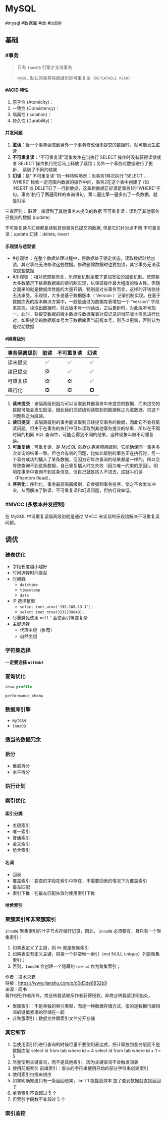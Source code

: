 # MySQL

#mysql #数据库 #db #b加树 

## 基础

### #事务

> 只有 `InnoDB` 引擎才支持事务

> `MySQL` 默认的事务隔离级别是可重复读（`REPEATABLE READ`）

#### #ACID 特性

1. 原子性 (Atomicity)：
2. 一致性 (Consistency)：
3. 隔离性 (Isolation)：
4. 持久性 (Durability)：

#### 并发问题

1. **脏读**：当一个事务读取到另外一个事务修改但未提交的数据时，就可能发生脏读
2. **不可重复读**：“不可重复读”现象发生在当执行 SELECT 操作时没有获得读锁或者 SELECT 操作执行完后马上释放了读锁；另外一个事务对数据进行了更新， 读到了不同的结果
3. **幻读**：是''不可重复读''的一种特殊场景：当事务1两次执行''SELECT ... WHERE''检索一定范围内数据的操作中间，事务2在这个表中创建了 (如 INSERT 或 DELETE)了一行新数据，这条新数据正好满足事务1的“WHERE”子句。事务1执行了两遍同样的查询语句，第二遍比第一遍多出了一条数据，就是幻读

三者区别：
脏读：指读到了其他事务未提交的数据
不可重复读：读到了其他事务已提交的数据 (update)

不可重复读与幻读都是读到其他事务已提交的数据, 但是它们针对点不同
不可重复读：update
幻读：delete, insert

#### 乐观锁与悲观锁

- #悲观锁 ：在整个数据处理过程中，将数据处于锁定状态。读取数据时给加锁，其它事务无法修改这些数据。修改删除数据时也要加锁，其它事务无法读取这些数据
- #乐观锁 ：相对悲观锁而言，乐观锁机制采取了更加宽松的加锁机制。悲观锁大多数情况下依靠数据库的锁机制实现，以保证操作最大程度的独占性。但随之而来的就是数据库性能的大量开销，特别是对长事务而言，这样的开销往往无法承受。乐观锁，大多是基于数据版本（ Version ）记录机制实现。在基于数据库表的版本解决方案中，一般是通过为数据库表增加一个 “version” 字段来实现。读取出数据时，将此版本号一同读出，之后更新时，对此版本号加一。此时，将提交数据的版本数据与数据库表对应记录的当前版本信息进行比对，如果提交的数据版本号大于数据库表当前版本号，则予以更新，否则认为是过期数据

#### #隔离级别

| 事务隔离级别 | 脏读 | 不可重复读 | 幻读 |
| ------------ |:----:|:----------:|:----:|
| 读未提交     |  ✅  |     ✅     |  ✅  |
| 读已提交     |  ❎  |     ✅     |  ✅  |
| 可重复读     |  ❎  |     ❎     |  ✅  |
| 串行化       |  ❎  |     ❎     |  ❎  |

1. **读未提交**：该隔离级别因为可以读取到其他事务中未提交的数据，而未提交的数据可能会发生回滚，因此我们把该级别读取到的数据称之为脏数据，把这个问题称之为脏读。
2. **读已提交**：该隔离级别的事务能读取到已经提交事务的数据，因此它不会有脏读问题。但由于在事务的执行中可以读取到其他事务提交的结果，所以在不同时间的相同 SQL 查询中，可能会得到不同的结果，这种现象叫做不可重复读。
3. **可重复读**：可重复读，是 *MySQL 的默认事务隔离级别*，它能确保同一事务多次查询的结果一致。但也会有新的问题，比如此级别的事务正在执行时，另一个事务成功的插入了某条数据，但因为它每次查询的结果都是一样的，所以会导致查询不到这条数据，自己重复插入时又失败（因为唯一约束的原因）。明明在事务中查询不到这条信息，但自己就是插入不进去，这就叫幻读 （Phantom Read）。
4. **序列化**：序列化，事务最高隔离级别，它会强制事务排序，使之不会发生冲突，从而解决了脏读、不可重复读和幻读问题，但执行效率低。

### #MVCC (多版本并发控制)

在 MySQL 中可重复读隔离级别就是通过 MVCC 来实现的乐观锁解决不可重复读问题。

## 调优

### 建表优化

- 字段长度越小越好
- 时间选择时间类型
- 时间戳
	- `datetime`
	- `timestamp`
	- `date`
- IP 选择整型
	- `select inet_aton('192.168.13.1');`
	- `select inet_ntoa(3232238849);`
- 尽量避免使用 `null`：会使索引等变复杂
- 主键选择
	- 代理主键（推荐）
	- 自然主键

### 字符集选择

**一定要选择 `utf8mb4`**

### 查询优化

```sql
show profile
```

```sql
performance_chema
```

### 数据库引擎

- `MyISAM`
- `InnoDB`

### 适当的数据冗余

### 拆分

- 垂直拆分
- 水平拆分

### 执行计划

### 索引优化

#### 索引分类

- 主键索引
- 唯一索引
- 普通索引
- 全文索引
- 组合索引

#### 名词

- 回表
- 覆盖索引：要查的字段在索引中存在，不需要回表的情况下为覆盖索引
- 最左匹配
- 索引下推：在最左匹配失效时使用索引下推

#### 哈希索引

### 聚簇索引和非聚簇索引

`InnoDB` 聚集索引的叶子节点存储行记录，因此， `InnoDB` 必须要有，且只有一个聚集索引：
1. 如果表定义了主键，则 `PK` 就是聚集索引  
2. 如果表没有定义主键，则第一个非空唯一索引（not NULL unique）列是聚集索引；  
3. 否则，`InnoDB` 会创建一个隐藏的 `row-id` 作为聚集索引；

  
  
作者：技术灭霸  
链接：https://www.jianshu.com/p/d0d3de6832b9  
来源：简书  
著作权归作者所有。商业转载请联系作者获得授权，非商业转载请注明出处。

- 聚簇索引：不是单独的索引类型，而是一种数据存储方式，指的是数据行跟相邻的键值紧凑的存储在一起
- 非聚簇索引：数据文件跟索引文件分开存储

### 其它细节

1. 当使用索引列进行查询的时候尽量不要使用表达式，把计算放到业务层而不是数据库层
	select id from tab where id = 4
	select id from tab where id + 1 = 5
2. 尽量使用主键查询，而不是其他索引，因为主键查询不会触发回表
3. 使用前缀索引
	前缀索引：很长的字符串使用开始的部分字符串创建索引
4. 使用索引扫描来排序
5. 如果明确知道只有一条返回结果，limit 1 能提高效率
	加了查到数据就直接返回了
6. 单表索引不宜超过 5 个
7. 但索引字段数不宜超过 5 个

### 索引监控



